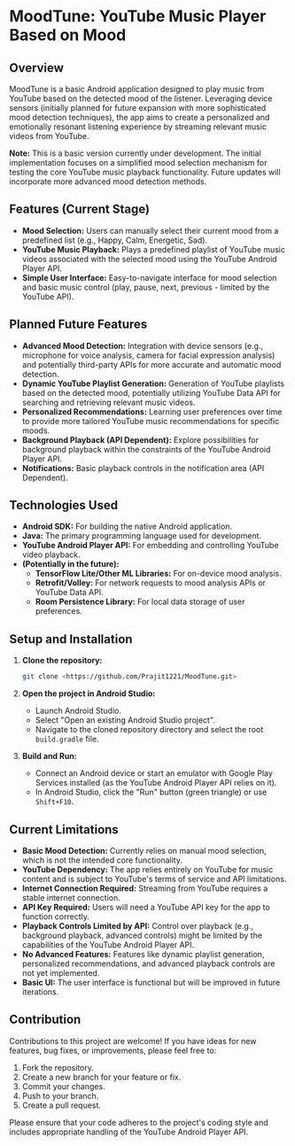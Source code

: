# MoodTune: YouTube Music Player Based on Mood

## Overview

MoodTune is a basic Android application designed to play music from YouTube based on the detected mood of the listener. Leveraging device sensors (initially planned for future expansion with more sophisticated mood detection techniques), the app aims to create a personalized and emotionally resonant listening experience by streaming relevant music videos from YouTube.

**Note:** This is a basic version currently under development. The initial implementation focuses on a simplified mood selection mechanism for testing the core YouTube music playback functionality. Future updates will incorporate more advanced mood detection methods.

## Features (Current Stage)

* **Mood Selection:** Users can manually select their current mood from a predefined list (e.g., Happy, Calm, Energetic, Sad).
* **YouTube Music Playback:** Plays a predefined playlist of YouTube music videos associated with the selected mood using the YouTube Android Player API.
* **Simple User Interface:** Easy-to-navigate interface for mood selection and basic music control (play, pause, next, previous - limited by the YouTube API).

## Planned Future Features

* **Advanced Mood Detection:** Integration with device sensors (e.g., microphone for voice analysis, camera for facial expression analysis) and potentially third-party APIs for more accurate and automatic mood detection.
* **Dynamic YouTube Playlist Generation:** Generation of YouTube playlists based on the detected mood, potentially utilizing YouTube Data API for searching and retrieving relevant music videos.
* **Personalized Recommendations:** Learning user preferences over time to provide more tailored YouTube music recommendations for specific moods.
* **Background Playback (API Dependent):** Explore possibilities for background playback within the constraints of the YouTube Android Player API.
* **Notifications:** Basic playback controls in the notification area (API Dependent).

## Technologies Used

* **Android SDK:** For building the native Android application.
* **Java:** The primary programming language used for development.
* **YouTube Android Player API:** For embedding and controlling YouTube video playback.
* **(Potentially in the future):**
    * **TensorFlow Lite/Other ML Libraries:** For on-device mood analysis.
    * **Retrofit/Volley:** For network requests to mood analysis APIs or YouTube Data API.
    * **Room Persistence Library:** For local data storage of user preferences.

## Setup and Installation

1.  **Clone the repository:**
    ```bash
    git clone <https://github.com/Prajit1221/MoodTune.git>
    ```
    
2.  **Open the project in Android Studio:**
    * Launch Android Studio.
    * Select "Open an existing Android Studio project".
    * Navigate to the cloned repository directory and select the root `build.gradle` file.

3.  **Build and Run:**
    * Connect an Android device or start an emulator with Google Play Services installed (as the YouTube Android Player API relies on it).
    * In Android Studio, click the "Run" button (green triangle) or use `Shift+F10`.

## Current Limitations

* **Basic Mood Detection:** Currently relies on manual mood selection, which is not the intended core functionality.
* **YouTube Dependency:** The app relies entirely on YouTube for music content and is subject to YouTube's terms of service and API limitations.
* **Internet Connection Required:** Streaming from YouTube requires a stable internet connection.
* **API Key Required:** Users will need a YouTube API key for the app to function correctly.
* **Playback Controls Limited by API:** Control over playback (e.g., background playback, advanced controls) might be limited by the capabilities of the YouTube Android Player API.
* **No Advanced Features:** Features like dynamic playlist generation, personalized recommendations, and advanced playback controls are not yet implemented.
* **Basic UI:** The user interface is functional but will be improved in future iterations.

## Contribution

Contributions to this project are welcome! If you have ideas for new features, bug fixes, or improvements, please feel free to:

1.  Fork the repository.
2.  Create a new branch for your feature or fix.
3.  Commit your changes.
4.  Push to your branch.
5.  Create a pull request.

Please ensure that your code adheres to the project's coding style and includes appropriate handling of the YouTube Android Player API.
